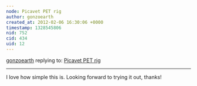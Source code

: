 ```yaml
---
node: Picavet PET rig
author: gonzoearth
created_at: 2012-02-06 16:30:06 +0000
timestamp: 1328545806
nid: 752
cid: 434
uid: 12
---
```




[gonzoearth](../profile/gonzoearth) replying to: [Picavet PET rig](../notes/mathew/2-5-2012/picavet-pet-rig)

----
I love how simple this is. Looking forward to trying it out, thanks!